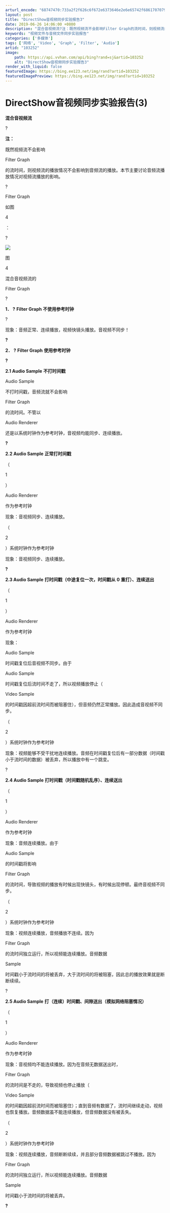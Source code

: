 ```yaml
---
arturl_encode: "68747470:733a2f2f626c6f672e6373646e2e6e65742f68617070796465:65722f61727469636c652f64657461696c732f313033323532"
layout: post
title: "DirectShow音视频同步实验报告3"
date: 2019-06-26 14:06:00 +0800
description: "混合音视频流?注：既然视频流不会影响Filter Graph的流时间，则视频流的播放情况不会影响到音"
keywords: "视频文件与音频文件同步实验报告"
categories: ['多媒体']
tags: ['网络', 'Video', 'Graph', 'Filter', 'Audio']
artid: "103252"
image:
    path: https://api.vvhan.com/api/bing?rand=sj&artid=103252
    alt: "DirectShow音视频同步实验报告3"
render_with_liquid: false
featuredImage: https://bing.ee123.net/img/rand?artid=103252
featuredImagePreview: https://bing.ee123.net/img/rand?artid=103252
---
```


# DirectShow音视频同步实验报告(3)

**混合音视频流**

?

**注：**

既然视频流不会影响

Filter Graph

的流时间，则视频流的播放情况不会影响到音频流的播放。本节主要讨论音频流播放情况对视频流播放的影响。

?

Filter Graph

如图

4

：

?

![](http://blog.csdn.net/images/blog_csdn_net/happydeer/13692/o_g4.JPG)

图

4

混合音视频流的

Filter Graph

?

**1．
?**
**Filter Graph**
**不使用参考时钟**

?

现象：音频正常、连续播放，视频快镜头播放。音视频不同步！

**?**

**2．
?**
**Filter Graph**
**使用参考时钟**

**?**

**2.1 Audio Sample**
**不打时间戳**

Audio Sample

不打时间戳，音频流就不会影响

Filter Graph

的流时间。不管以

Audio Renderer

还是以系统时钟作为参考时钟，音视频均能同步、连续播放。

**?**

**2.2 Audio Sample**
**正常打时间戳**

（

1

）

Audio Renderer

作为参考时钟

现象：音视频同步、连续播放。

（

2

）系统时钟作为参考时钟

现象：音视频同步、连续播放。

**?**

**2.3 Audio Sample**
**打时间戳（中途复位一次，时间戳从**
**0**
**重打）、连续送出**

（

1

）

Audio Renderer

作为参考时钟

现象：

Audio Sample

时间戳复位后音视频不同步。由于

Audio Sample

时间戳复位后流时间不走了，所以视频播放停止（

Video Sample

的时间戳因超前流时间而被阻塞住），但音频仍然正常播放。因此造成音视频不同步。

（

2

）系统时钟作为参考时钟

现象：视频能够不受干扰地连续播放。音频在时间戳复位后有一部分数据（时间戳小于流时间的数据）被丢弃，所以播放中有一个跳变。

?

**2.4 Audio Sample**
**打时间戳（时间戳随机乱序）、连续送出**

（

1

）

Audio Renderer

作为参考时钟

现象：音频连续播放。由于

Audio Sample

的时间戳将影响

Filter Graph

的流时间，导致视频的播放有时候出现快镜头，有时候出现停顿。最终音视频不同步。

（

2

）系统时钟作为参考时钟

现象：视频连续播放，音频播放不连续。因为

Filter Graph

的流时间独立运行，所以视频能连续播放。音频数据

Sample

时间戳小于流时间的将被丢弃，大于流时间的将被阻塞，因此总的播放效果就是断断续续。

?

**2.5 Audio Sample**
**打（连续）时间戳、间隙送出（模拟网络阻塞情况）**

（

1

）

Audio Renderer

作为参考时钟

现象：音视频均不能连续播放。因为在音频无数据送出时，

Filter Graph

的流时间是不走的，导致视频也停止播放（

Video Sample

的时间戳因超前流时间而被阻塞住）；直到音频有数据了，流时间继续走动，视频也恢复播放。音频数据虽不能连续播放，但音频数据没有被丢失。

（

2

）系统时钟作为参考时钟

现象：视频连续播放，音频断断续续，并且部分音频数据被跳过不播放。因为

Filter Graph

的流时间独立运行，所以视频能连续播放。音频数据

Sample

时间戳小于流时间的将被丢弃。

**?**